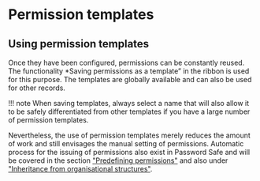 # Permission templates

## Using permission templates

Once they have been configured, permissions can be constantly reused. The functionality *Saving permissions as a template” in the ribbon is used for this purpose. The templates are globally available and can also be used for other records.

!!! note
    When saving templates, always select a name that will also allow it to be safely differentiated from other templates if you have a large number of permission templates.

Nevertheless, the use of permission templates merely reduces the amount of work and still envisages the manual setting of permissions. Automatic process for the issuing of permissions also exist in Password Safe and will be covered in the section ["Predefining permissions"]({{url.placeholder}}) and also under ["Inheritance from organisational structures"]({{url.placeholder}}).
